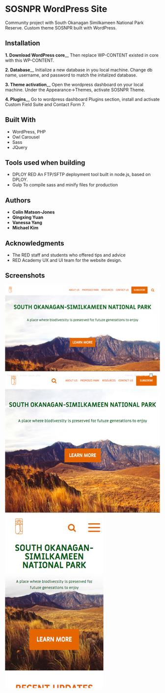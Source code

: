 # SOSNPR WordPress Site

Community project with South Okanagan Similkameen National Park Reserve. Custom theme SOSNPR built with WordPress.

## Installation

**1. Download WordPress core**__
Then replace WP-CONTENT existed in core with this WP-CONTENT. 

**2. Database**__
Initialize a new database in you local machine. Change db name, username, and password to match the initalized database. 

**3. Theme activation**__
Open the wordpress dashboard on your local machine. Under the Appearance->Themes, activate SOSNPR Theme. 

**4. Plugins**__
Go to wordpress dashboard Plugins section, install and activate Custom Field Suite and Contact Form 7. 

## Built With

* WordPress, PHP
* Owl Carousel
* Sass
* JQuery

## Tools used when building 

* DPLOY RED 
An FTP/SFTP deployment tool built in node.js, based on DPLOY.
* Gulp
To compile sass and minify files for production

## Authors

* **Colin Matson-Jones**
* **Qingxing Yuan** 
* **Vanessa Yang** 
* **Michael Kim**  

## Acknowledgments

* The RED staff and students who offered tips and advice
* RED Academy UX and UI team for the website design.

## Screenshots
![Screen Shot](screenshot-desktop.png "desktop")
![Screen Shot](screenshot-tablet.png "tablet")
![Screen Shot](screenshot-mobile.png "mobile")